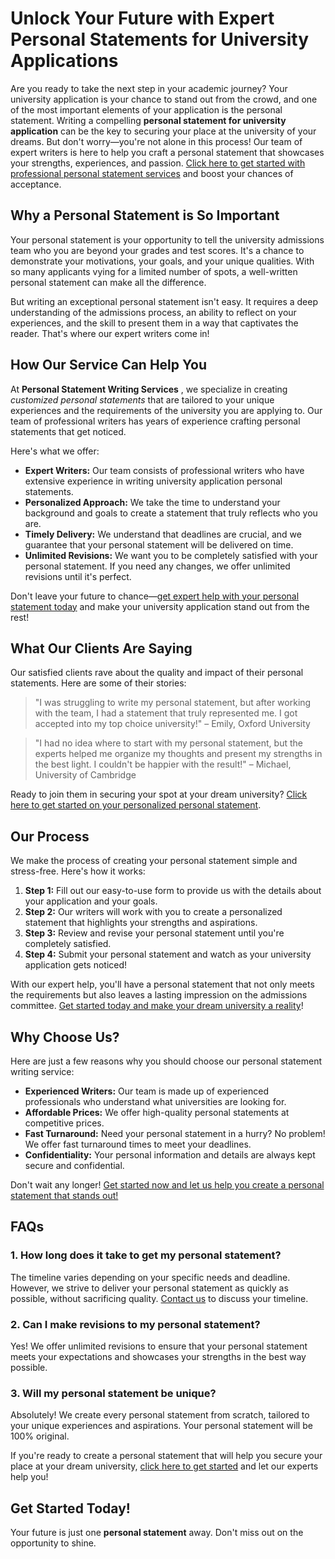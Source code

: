 # Unlock Your Future with Expert Personal Statements for University Applications

Are you ready to take the next step in your academic journey? Your university application is your chance to stand out from the crowd, and one of the most important elements of your application is the personal statement. Writing a compelling **personal statement for university application** can be the key to securing your place at the university of your dreams. But don't worry—you're not alone in this process! Our team of expert writers is here to help you craft a personal statement that showcases your strengths, experiences, and passion. [Click here to get started with professional personal statement services](https://tinyurl.com/topessay?keyword=personal+statements+for+university+application) and boost your chances of acceptance.

## Why a Personal Statement is So Important

Your personal statement is your opportunity to tell the university admissions team who you are beyond your grades and test scores. It's a chance to demonstrate your motivations, your goals, and your unique qualities. With so many applicants vying for a limited number of spots, a well-written personal statement can make all the difference.

But writing an exceptional personal statement isn't easy. It requires a deep understanding of the admissions process, an ability to reflect on your experiences, and the skill to present them in a way that captivates the reader. That's where our expert writers come in!

## How Our Service Can Help You

At **Personal Statement Writing Services** , we specialize in creating _customized personal statements_ that are tailored to your unique experiences and the requirements of the university you are applying to. Our team of professional writers has years of experience crafting personal statements that get noticed.

Here's what we offer:

- **Expert Writers:** Our team consists of professional writers who have extensive experience in writing university application personal statements.
- **Personalized Approach:** We take the time to understand your background and goals to create a statement that truly reflects who you are.
- **Timely Delivery:** We understand that deadlines are crucial, and we guarantee that your personal statement will be delivered on time.
- **Unlimited Revisions:** We want you to be completely satisfied with your personal statement. If you need any changes, we offer unlimited revisions until it's perfect.

Don't leave your future to chance—[get expert help with your personal statement today](https://tinyurl.com/topessay?keyword=personal+statements+for+university+application) and make your university application stand out from the rest!

## What Our Clients Are Saying

Our satisfied clients rave about the quality and impact of their personal statements. Here are some of their stories:

> "I was struggling to write my personal statement, but after working with the team, I had a statement that truly represented me. I got accepted into my top choice university!" – Emily, Oxford University

> "I had no idea where to start with my personal statement, but the experts helped me organize my thoughts and present my strengths in the best light. I couldn't be happier with the result!" – Michael, University of Cambridge

Ready to join them in securing your spot at your dream university? [Click here to get started on your personalized personal statement](https://tinyurl.com/topessay?keyword=personal+statements+for+university+application).

## Our Process

We make the process of creating your personal statement simple and stress-free. Here's how it works:

1. **Step 1:** Fill out our easy-to-use form to provide us with the details about your application and your goals.
2. **Step 2:** Our writers will work with you to create a personalized statement that highlights your strengths and aspirations.
3. **Step 3:** Review and revise your personal statement until you're completely satisfied.
4. **Step 4:** Submit your personal statement and watch as your university application gets noticed!

With our expert help, you'll have a personal statement that not only meets the requirements but also leaves a lasting impression on the admissions committee. [Get started today and make your dream university a reality](https://tinyurl.com/topessay?keyword=personal+statements+for+university+application)!

## Why Choose Us?

Here are just a few reasons why you should choose our personal statement writing service:

- **Experienced Writers:** Our team is made up of experienced professionals who understand what universities are looking for.
- **Affordable Prices:** We offer high-quality personal statements at competitive prices.
- **Fast Turnaround:** Need your personal statement in a hurry? No problem! We offer fast turnaround times to meet your deadlines.
- **Confidentiality:** Your personal information and details are always kept secure and confidential.

Don't wait any longer! [Get started now and let us help you create a personal statement that stands out!](https://tinyurl.com/topessay?keyword=personal+statements+for+university+application)

## FAQs

### 1. How long does it take to get my personal statement?

The timeline varies depending on your specific needs and deadline. However, we strive to deliver your personal statement as quickly as possible, without sacrificing quality. [Contact us](https://tinyurl.com/topessay?keyword=personal+statements+for+university+application) to discuss your timeline.

### 2. Can I make revisions to my personal statement?

Yes! We offer unlimited revisions to ensure that your personal statement meets your expectations and showcases your strengths in the best way possible.

### 3. Will my personal statement be unique?

Absolutely! We create every personal statement from scratch, tailored to your unique experiences and aspirations. Your personal statement will be 100% original.

If you're ready to create a personal statement that will help you secure your place at your dream university, [click here to get started](https://tinyurl.com/topessay?keyword=personal+statements+for+university+application) and let our experts help you!

## Get Started Today!

Your future is just one **personal statement** away. Don't miss out on the opportunity to shine.
